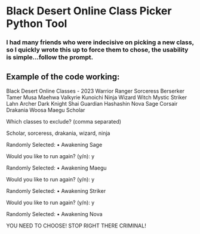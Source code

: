 # Black Desert Online Class Picker Python Tool
### I had many friends who were indecisive on picking a new class, so I quickly wrote this up to force them to chose, the usability is simple...follow the prompt.

## Example of the code working:
Black Desert Online Classes - 2023
Warrior
Ranger
Sorceress
Berserker
Tamer
Musa
Maehwa
Valkyrie
Kunoichi
Ninja
Wizard
Witch
Mystic
Striker
Lahn
Archer
Dark Knight
Shai
Guardian
Hashashin
Nova
Sage
Corsair
Drakania
Woosa
Maegu
Scholar

Which classes to exclude? (comma separated)

Scholar, sorceress, drakania, wizard, ninja

Randomly Selected:
     • Awakening Sage

Would you like to run again? (y/n): y

Randomly Selected:
     • Awakening Maegu

Would you like to run again? (y/n): y

Randomly Selected:
     • Awakening Striker

Would you like to run again? (y/n): y

Randomly Selected:
     • Awakening Nova


YOU NEED TO CHOOSE! STOP RIGHT THERE CRIMINAL!
